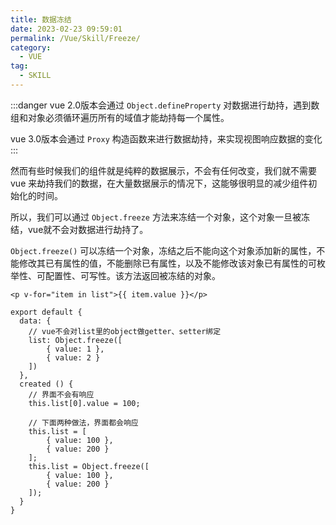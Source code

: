 ```yaml
---
title: 数据冻结
date: 2023-02-23 09:59:01
permalink: /Vue/Skill/Freeze/
category:
  - VUE
tag:
  - SKILL
---
```


:::danger
vue 2.0版本会通过 `Object.defineProperty` 对数据进行劫持，遇到数组和对象必须循环遍历所有的域值才能劫持每一个属性。

vue 3.0版本会通过 `Proxy` 构造函数来进行数据劫持，来实现视图响应数据的变化
:::

然而有些时候我们的组件就是纯粹的数据展示，不会有任何改变，我们就不需要 vue 来劫持我们的数据，在大量数据展示的情况下，这能够很明显的减少组件初始化的时间。

所以，我们可以通过 `Object.freeze` 方法来冻结一个对象，这个对象一旦被冻结，vue就不会对数据进行劫持了。

`Object.freeze()` 可以冻结一个对象，冻结之后不能向这个对象添加新的属性，不能修改其已有属性的值，不能删除已有属性，以及不能修改该对象已有属性的可枚举性、可配置性、可写性。该方法返回被冻结的对象。

```vue
<p v-for="item in list">{{ item.value }}</p>

export default {
  data: {
    // vue不会对list里的object做getter、setter绑定
    list: Object.freeze([
        { value: 1 },
        { value: 2 }
    ])
  },
  created () {
    // 界面不会有响应
    this.list[0].value = 100;

    // 下面两种做法，界面都会响应
    this.list = [
        { value: 100 },
        { value: 200 }
    ];
    this.list = Object.freeze([
        { value: 100 },
        { value: 200 }
    ]);
  }
}
```
